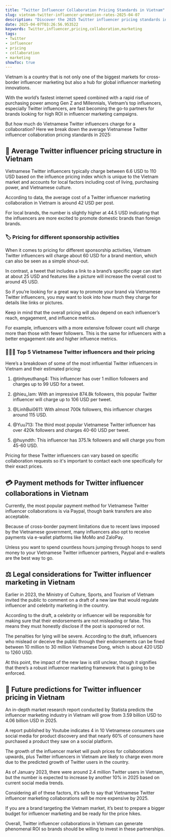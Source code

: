 ```yaml
---
title: "Twitter Influencer Collaboration Pricing Standards in Vietnam"
slug: vietnam-twitter-influencer-promotion-rates-2025-04-07
description: "Discover the 2025 Twitter influencer pricing standards in Vietnam to collaborate with top influencers in Vietnam."
date: 2025-04-07T03:26:56.953522
keywords: Twitter,influencer,pricing,collaboration,marketing
tags:
- Twitter
- influencer
- pricing
- collaboration
- marketing
showToc: true
---
```


Vietnam is a country that is not only one of the biggest markets for cross-border influencer marketing but also a hub for global influencer marketing innovations.

With the world’s fastest internet speed combined with a rapid rise of purchasing power among Gen Z and Millennials, Vietnam’s top influencers, especially Twitter influencers, are fast becoming the go-to partners for brands looking for high ROI in influencer marketing campaigns.

But how much do Vietnamese Twitter influencers charge for a collaboration? Here we break down the average Vietnamese Twitter influencer collaboration pricing standards in 2025: 

## 🤑 Average Twitter influencer pricing structure in Vietnam

Vietnamese Twitter influencers typically charge between 6.6 USD to 110 USD based on the influence pricing index which is unique to the Vietnam market and accounts for local factors including cost of living, purchasing power, and Vietnamese culture.

According to data, the average cost of a Twitter influencer marketing collaboration in Vietnam is around 42 USD per post. 

For local brands, the number is slightly higher at 44.5 USD indicating that the influencers are more excited to promote domestic brands than foreign brands.

### 🏷️ Pricing for different sponsorship activities

When it comes to pricing for different sponsorship activities, Vietnam Twitter influencers will charge about 60 USD for a brand mention, which can also be seen as a simple shout-out.

In contrast, a tweet that includes a link to a brand’s specific page can start at about 25 USD and features like a picture will increase the overall cost to around 45 USD. 

So if you’re looking for a great way to promote your brand via Vietnamese Twitter influencers, you may want to look into how much they charge for details like links or pictures.

Keep in mind that the overall pricing will also depend on each influencer’s reach, engagement, and influence metrics. 

For example, influencers with a more extensive follower count will charge more than those with fewer followers. This is the same for influencers with a better engagement rate and higher influence metrics. 

### 👩🏽‍💻 Top 5 Vietnamese Twitter influencers and their pricing 

Here’s a breakdown of some of the most influential Twitter influencers in Vietnam and their estimated pricing:

1. @tinhyeuthang4: This influencer has over 1 million followers and charges up to 99 USD for a tweet.
   
2. @hieu_lam: With an impressive 874.8k followers, this popular Twitter influencer will charge up to 106 USD per tweet.

3. @LinhBui0611: With almost 700k followers, this influencer charges around 115 USD. 

4. @Yuu713: The third most popular Vietnamese Twitter influencer has over 420k followers and charges 40-60 USD per tweet.

5. @huyndth: This influencer has 375.1k followers and will charge you from 45-60 USD.

Pricing for these Twitter influencers can vary based on specific collaboration requests so it's important to contact each one specifically for their exact prices.

## 💳 Payment methods for Twitter influencer collaborations in Vietnam

Currently, the most popular payment method for Vietnamese Twitter influencer collaborations is via Paypal, though bank transfers are also acceptable.

Because of cross-border payment limitations due to recent laws imposed by the Vietnamese government, many influencers also opt to receive payments via e-wallet platforms like MoMo and ZaloPay.

Unless you want to spend countless hours jumping through hoops to send money to your Vietnamese Twitter influencer partners, Paypal and e-wallets are the best way to go.

## ⚖️ Legal considerations for Twitter influencer marketing in Vietnam

Earlier in 2023, the Ministry of Culture, Sports, and Tourism of Vietnam invited the public to comment on a draft of a new law that would regulate influencer and celebrity marketing in the country.

According to the draft, a celebrity or influencer will be responsible for making sure that their endorsements are not misleading or false. This means they must honestly disclose if the post is sponsored or not.

The penalties for lying will be severe. According to the draft, influencers who mislead or deceive the public through their endorsements can be fined between 10 million to 30 million Vietnamese Dong, which is about 420 USD to 1260 USD.

At this point, the impact of the new law is still unclear, though it signifies that there’s a robust influencer marketing framework that is going to be enforced.

## 📅 Future predictions for Twitter influencer pricing in Vietnam

An in-depth market research report conducted by Statista predicts the influencer marketing industry in Vietnam will grow from 3.59 billion USD to 4.06 billion USD in 2025.

A report published by Youtube indicates 4 in 10 Vietnamese consumers use social media for product discovery and that nearly 60% of consumers have purchased a product they saw on a social platform.

The growth of the influencer market will push prices for collaborations upwards, plus Twitter influencers in Vietnam are likely to charge even more due to the predicted growth of Twitter users in the country.

As of January 2023, there were around 2.4 million Twitter users in Vietnam, but the number is expected to increase by another 10% in 2025 based on current social media trends.

Considering all of these factors, it’s safe to say that Vietnamese Twitter influencer marketing collaborations will be more expensive by 2025. 

If you are a brand targeting the Vietnam market, it’s best to prepare a bigger budget for influencer marketing and be ready for the price hikes. 

Overall, Twitter influencer collaborations in Vietnam can generate phenomenal ROI so brands should be willing to invest in these partnerships.